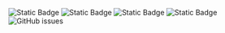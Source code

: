 ![Static Badge](https://img.shields.io/badge/blacklists-60-000000) ![Static Badge](https://img.shields.io/badge/blacklisted-2820776-cc0000) ![Static Badge](https://img.shields.io/badge/whitelisted-2243-00CC00) ![Static Badge](https://img.shields.io/badge/streaming_blacklist-28107-000000) ![GitHub issues](https://img.shields.io/github/issues/fabriziosalmi/blacklists)
